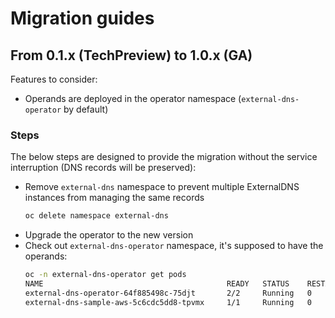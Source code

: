 # Migration guides

## From 0.1.x (TechPreview) to 1.0.x (GA)

Features to consider:
- Operands are deployed in the operator namespace (`external-dns-operator` by default)

### Steps
The below steps are designed to provide the migration without the service interruption (DNS records will be preserved):

- Remove `external-dns` namespace to prevent multiple ExternalDNS instances from managing the same records
    ```sh
    oc delete namespace external-dns
    ```
- Upgrade the operator to the new version
- Check out `external-dns-operator` namespace, it's supposed to have the operands:
    ```sh
    oc -n external-dns-operator get pods
    NAME                                         READY   STATUS    RESTARTS   AGE
    external-dns-operator-64f885498c-75djt       2/2     Running   0          5m
    external-dns-sample-aws-5c6cdc5dd8-tpvmx     1/1     Running   0          2m
    ```

